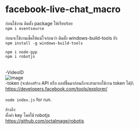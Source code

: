 # facebook-live-chat_macro
ก่อนใช้งาน ติดตั้ง package ให้เรียบร้อย\
`npm i eventsource`

ก่อนจะใช้งานเช็คให้แน่ใจก่อนว่า ติดตั้ง windows-build-tools ยัง\
`npm install -g windows-build-tools`

`npm i node-gyp`\
`npm i robotjs`
\
<br />
<br />
-VideoID 
<br />
![image](https://user-images.githubusercontent.com/55057145/115143433-7cc58480-a071-11eb-935c-94541da91b69.png)
<br />
-token (จะต้องสร้าง API หรือ แอปขึ้นมาก่อนถึงจะสามารถใช้งาน token ได้)\ 
https://developers.facebook.com/tools/explorer/
<br />
<br />
`node index.js` for run.


อ้างอิง\
ตั้งค่า key โดยใช้ robotjs\
https://github.com/octalmage/robotjs
